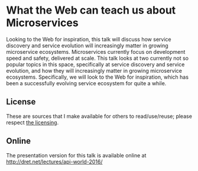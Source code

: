 # What the Web can teach us about Microservices

Looking to the Web for inspiration, this talk will discuss how service discovery and service evolution will increasingly matter in growing microservice ecosystems. Microservices currently focus on development speed and safety, delivered at scale. This talk looks at two currently not so popular topics in this space, specifically at service discovery and service evolution, and how they will increasingly matter in growing microservice ecosystems. Specifically, we will look to the Web for inspiration, which has been a successfully evolving service ecosystem for quite a while.


## License

These are sources that I make available for others to read/use/reuse; please respect [the licensing](../LICENSE).


## Online

The presentation version for this talk is available online at http://dret.net/lectures/api-world-2016/

